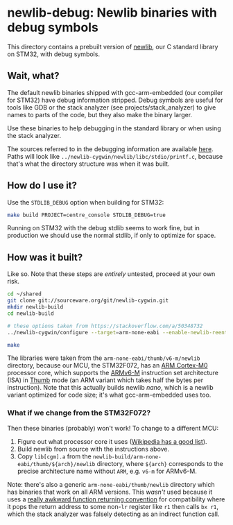 # newlib-debug: Newlib binaries with debug symbols

This directory contains a prebuilt version of [newlib][1], our C standard library on STM32, with
debug symbols.

## Wait, what?

The default newlib binaries shipped with gcc-arm-embedded (our compiler for STM32) have debug
information stripped. Debug symbols are useful for tools like GDB or the stack analyzer
(see projects/stack_analyzer) to give names to parts of the code, but they also make the binary
larger.

Use these binaries to help debugging in the standard library or when using the stack analyzer.

The sources referred to in the debugging information are available [here][1]. Paths will look like
`../newlib-cygwin/newlib/libc/stdio/printf.c`, because that's what the directory structure was when
it was built.

## How do I use it?

Use the `STDLIB_DEBUG` option when building for STM32:
```bash
make build PROJECT=centre_console STDLIB_DEBUG=true
```
Running on STM32 with the debug stdlib seems to work fine, but in production we should use the
normal stdlib, if only to optimize for space.

## How was it built?

Like so. Note that these steps are *entirely* untested, proceed at your own risk.
```bash
cd ~/shared
git clone git://sourceware.org/git/newlib-cygwin.git
mkdir newlib-build
cd newlib-build

# these options taken from https://stackoverflow.com/a/50348732
../newlib-cygwin/configure --target=arm-none-eabi --enable-newlib-reent-small --disable-newlib-fvwrite-in-streamio --disable-newlib-fseek-optimization --disable-newlib-wide-orient --enable-newlib-nano-malloc --disable-newlib-unbuf-stream-opt --enable-lite-exit --enable-newlib-global-atexit --enable-newlib-nano-formatted-io --disable-nls

make
```
The libraries were taken from the `arm-none-eabi/thumb/v6-m/newlib` directory, because our MCU, the
STM32F072, has an [ARM Cortex-M0][2] processor core, which supports the [ARMv6-M][3] instruction set
architecture (ISA) in [Thumb][4] mode (an ARM variant which takes half the bytes per instruction).
Note that this actually builds newlib *nano*, which is a newlib variant optimized for code size;
it's what gcc-arm-embedded uses too.

### What if we change from the STM32F072?

Then these binaries (probably) won't work! To change to a different MCU:
1. Figure out what processor core it uses ([Wikipedia has a good list][5]).
2. Build newlib from source with the instructions above.
3. Copy `lib[cgm].a` from the `newlib-build/arm-none-eabi/thumb/${arch}/newlib` directory, where
   `${arch}` corresponds to the precise architecture name without `ARM`, e.g. `v6-m` for ARMv6-M.

Note: there's also a generic `arm-none-eabi/thumb/newlib` directory which has binaries that work on
all ARM versions. This *wasn't* used because it uses a [really awkward function returning convention][6]
for compatibility where it pops the return address to some non-`lr` register like `r1` then calls
`bx r1`, which the stack analyzer was falsely detecting as an indirect function call.

[1]: https://sourceware.org/newlib/
[2]: https://en.wikipedia.org/wiki/ARM_Cortex-M#Cortex-M0
[3]: https://en.wikipedia.org/wiki/ARM_Cortex-M#ARMv6-M
[4]: https://en.wikipedia.org/wiki/ARM_architecture#Thumb
[5]: https://en.wikipedia.org/wiki/STM32
[6]: https://stackoverflow.com/a/38770325
